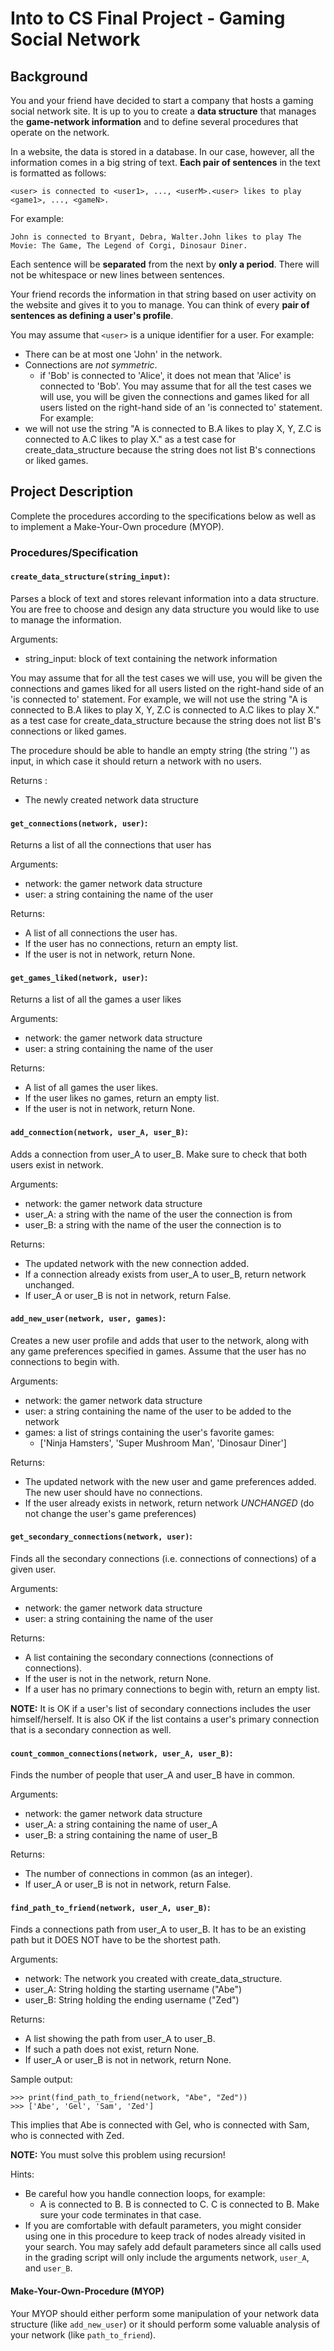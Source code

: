 # Into to CS Final Project - Gaming Social Network
## Background
You and your friend have decided to start a company that hosts a gaming social network site. It is up to you to create a **data structure** that manages the **game-network information**
and to define several procedures that operate on the network.

In a website, the data is stored in a database. In our case, however, all the information comes in a big string of text. **Each pair of sentences** in the text is formatted as follows:
```
<user> is connected to <user1>, ..., <userM>.<user> likes to play <game1>, ..., <gameN>.
```
For example:
```
John is connected to Bryant, Debra, Walter.John likes to play The Movie: The Game, The Legend of Corgi, Dinosaur Diner.
```
Each sentence will be **separated** from the next by **only a period**. There will
not be whitespace or new lines between sentences.

Your friend records the information in that string based on user activity on the website and gives it to you to manage. You can think of every **pair of sentences as defining a user's profile**.

You may assume that `<user>` is a unique identifier for a user. For example:
* There can be at most one 'John' in the network.
* Connections are *not symmetric*.
    * if 'Bob' is connected to 'Alice', it does not mean that 'Alice' is connected to 'Bob'.
You may assume that for all the test cases we will use, you will be given the
connections and games liked for all users listed on the right-hand side of an
'is connected to' statement. For example: 
* we will not use the string "A is connected to B.A likes to play X, Y, Z.C is connected to A.C likes to play X." as a test case for create_data_structure because the string does not list B's connections or liked games.

## Project Description
Complete the procedures according to the specifications below
as well as to implement a Make-Your-Own procedure (MYOP).

### Procedures/Specification
 #### `create_data_structure(string_input)`: 
  Parses a block of text and stores relevant 
  information into a data structure. You are free to choose and design any 
  data structure you would like to use to manage the information.

Arguments: 
  * string_input: block of text containing the network information

  You may assume that for all the test cases we will use, you will be given the 
  connections and games liked for all users listed on the right-hand side of an
  'is connected to' statement. For example, we will not use the string 
  "A is connected to B.A likes to play X, Y, Z.C is connected to A.C likes to play X."
  as a test case for create_data_structure because the string does not 
  list B's connections or liked games.
  
  The procedure should be able to handle an empty string (the string '') as input, in
  which case it should return a network with no users.

Returns :
  * The newly created network data structure

#### `get_connections(network, user)`: 
  Returns a list of all the connections that user has

Arguments: 
  * network: the gamer network data structure
  * user:    a string containing the name of the user

Returns: 
  * A list of all connections the user has.
  * If the user has no connections, return an empty list.
  * If the user is not in network, return None.

#### `get_games_liked(network, user)`: 
  Returns a list of all the games a user likes

Arguments: 
  * network: the gamer network data structure
  * user: a string containing the name of the user

Returns: 
  * A list of all games the user likes.
  * If the user likes no games, return an empty list.
  * If the user is not in network, return None.

#### `add_connection(network, user_A, user_B)`: 
  Adds a connection from user_A to user_B. Make sure to check that both users 
  exist in network.

Arguments: 
  * network: the gamer network data structure 
  * user_A:  a string with the name of the user the connection is from
  * user_B:  a string with the name of the user the connection is to

Returns: 
  * The updated network with the new connection added.
  * If a connection already exists from user_A to user_B, return network unchanged.
  * If user_A or user_B is not in network, return False.

#### `add_new_user(network, user, games)`: 
  Creates a new user profile and adds that user to the network, along with
  any game preferences specified in games. Assume that the user has no 
  connections to begin with.

Arguments:
  * network: the gamer network data structure
  * user:    a string containing the name of the user to be added to the network
  * games:   a list of strings containing the user's favorite games:
    * ['Ninja Hamsters', 'Super Mushroom Man', 'Dinosaur Diner']

Returns: 
  * The updated network with the new user and game preferences added. The new user 
  should have no connections.
  * If the user already exists in network, return network *UNCHANGED* (do not change
    the user's game preferences)

#### `get_secondary_connections(network, user)`: 
  Finds all the secondary connections (i.e. connections of connections) of a 
  given user.

Arguments: 
  * network: the gamer network data structure
  * user: a string containing the name of the user

Returns: 
  * A list containing the secondary connections (connections of connections).
  * If the user is not in the network, return None.
  * If a user has no primary connections to begin with, return an empty list.

**NOTE:** 
  It is OK if a user's list of secondary connections includes the user 
  himself/herself. It is also OK if the list contains a user's primary 
  connection that is a secondary connection as well.

#### `count_common_connections(network, user_A, user_B)`: 
  Finds the number of people that user_A and user_B have in common.
 
Arguments: 
  * network: the gamer network data structure
  * user_A:  a string containing the name of user_A
  * user_B:  a string containing the name of user_B

Returns: 
  * The number of connections in common (as an integer).
  * If user_A or user_B is not in network, return False.

#### `find_path_to_friend(network, user_A, user_B)`: 
  Finds a connections path from user_A to user_B. It has to be an existing 
  path but it DOES NOT have to be the shortest path.
  
Arguments:
  * network: The network you created with create_data_structure. 
  * user_A:  String holding the starting username ("Abe")
  * user_B:  String holding the ending username ("Zed")

Returns:
  * A list showing the path from user_A to user_B.
  * If such a path does not exist, return None.
  * If user_A or user_B is not in network, return None.

Sample output:
```
>>> print(find_path_to_friend(network, "Abe", "Zed"))
>>> ['Abe', 'Gel', 'Sam', 'Zed']
```
This implies that Abe is connected with Gel, who is connected with Sam, 
who is connected with Zed.

**NOTE:**
  You must solve this problem using recursion!

Hints: 
* Be careful how you handle connection loops, for example: 
    * A is connected to B. B is connected to C. C is connected to B. Make sure your code terminates in 
  that case.
* If you are comfortable with default parameters, you might consider using one in this procedure to keep track of nodes already visited in your search. You may safely add default parameters since all calls used in the grading script 
will only include the arguments network, `user_A`, and `user_B`.

#### Make-Your-Own-Procedure (MYOP)
Your MYOP should either perform some manipulation of your network data structure (like `add_new_user`) or it should perform some valuable analysis of your network (like `path_to_friend`).